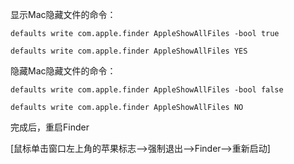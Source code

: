 

显示Mac隐藏文件的命令：

```
defaults write com.apple.finder AppleShowAllFiles -bool true
```

```
defaults write com.apple.finder AppleShowAllFiles YES
```



隐藏Mac隐藏文件的命令：

```
defaults write com.apple.finder AppleShowAllFiles -bool false
```

```
defaults write com.apple.finder AppleShowAllFiles NO
```



完成后，重启Finder

[鼠标单击窗口左上角的苹果标志-->强制退出-->Finder-->重新启动]

